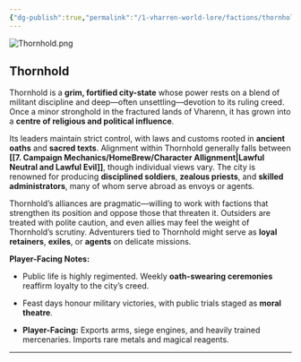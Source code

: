 ```yaml
---
{"dg-publish":true,"permalink":"/1-vharren-world-lore/factions/thornhold/"}
---
```


![Thornhold.png](/img/user/z.%20Assets/Thornhold.png)

##  **Thornhold**

Thornhold is a **grim, fortified city-state** whose power rests on a blend of militant discipline and deep—often unsettling—devotion to its ruling creed. Once a minor stronghold in the fractured lands of Vharenn, it has grown into a **centre of religious and political influence**.

Its leaders maintain strict control, with laws and customs rooted in **ancient oaths** and **sacred texts**. Alignment within Thornhold generally falls between **[[7. Campaign Mechanics/HomeBrew/Character Allignment\|Lawful Neutral and Lawful Evil]]**, though individual views vary. The city is renowned for producing **disciplined soldiers**, **zealous priests**, and **skilled administrators**, many of whom serve abroad as envoys or agents.

Thornhold’s alliances are pragmatic—willing to work with factions that strengthen its position and oppose those that threaten it. Outsiders are treated with polite caution, and even allies may feel the weight of Thornhold’s scrutiny. Adventurers tied to Thornhold might serve as **loyal retainers**, **exiles**, or **agents** on delicate missions.

**Player-Facing Notes:**

- Public life is highly regimented. Weekly **oath-swearing ceremonies** reaffirm loyalty to the city’s creed.
    
- Feast days honour military victories, with public trials staged as **moral theatre**.
    
- **Player-Facing:** Exports arms, siege engines, and heavily trained mercenaries. Imports rare metals and magical reagents.

---
